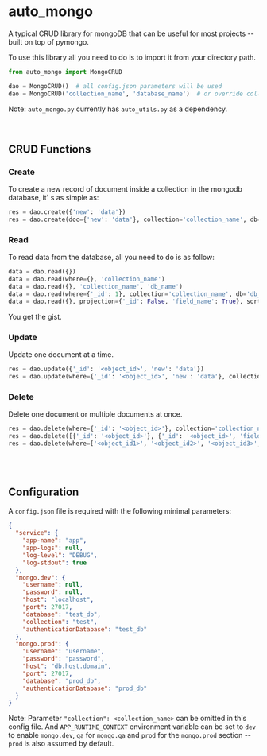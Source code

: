 # auto_mongo

A typical CRUD library for mongoDB that can be useful for most projects -- built on top of pymongo.

To use this library all you need to do is to import it from your directory path.

```python
from auto_mongo import MongoCRUD

dao = MongoCRUD()  # all config.json parameters will be used
dao = MongoCRUD('collection_name', 'database_name')  # or override collection and database parameters
```

Note: `auto_mongo.py` currently has `auto_utils.py` as a dependency.

<br>

## CRUD Functions

### Create

To create a new record of document inside a collection in the mongodb database, it' s as simple as:

```python
res = dao.create({'new': 'data'})
res = dao.create(doc={'new': 'data'}, collection='collection_name', db='db_name')
```

### Read

To read data from the database, all you need to do is as follow:

```python
data = dao.read({})
data = dao.read(where={}, 'collection_name')
data = dao.read({}, 'collection_name', 'db_name')
data = dao.read(where={'_id': 1}, collection='collection_name', db='db_name')
data = dao.read({}, projection={'_id': False, 'field_name': True}, sort={'field_name1': -1, 'field_name2': 1})
```

You get the gist.


### Update

Update one document at a time.

```python
res = dao.update({'_id': '<object_id>', 'new': 'data'})
res = dao.update(where={'_id': '<object_id>', 'new': 'data'}, collection='collection_name', db='db_name')
```

### Delete

Delete one document or multiple documents at once.

```python
res = dao.delete(where={'_id': '<object_id>'}, collection='collection_name', db='db_name')
res = dao.delete([{'_id': '<object_id>'}, {'_id': '<object_id>', 'field_name': 'value'}])
res = dao.delete(where=['<object_id1>', '<object_id2>', '<object_id3>', ])
```

<br><br>

## Configuration

A `config.json` file is required with the following minimal parameters:

```json
{
  "service": {
    "app-name": "app",
    "app-logs": null,
    "log-level": "DEBUG",
    "log-stdout": true
  },
  "mongo.dev": {
    "username": null,
    "password": null,
    "host": "localhost",
    "port": 27017,
    "database": "test_db",
    "collection": "test",
    "authenticationDatabase": "test_db"
  },
  "mongo.prod": {
    "username": "username",
    "password": "password",
    "host": "db.host.domain",
    "port": 27017,
    "database": "prod_db",
    "authenticationDatabase": "prod_db"
  }
}

```

Note: Parameter `"collection": <collection_name>` can be omitted in this config file. And `APP_RUNTIME_CONTEXT` environment variable can be set to `dev` to enable `mongo.dev`, `qa` for `mongo.qa` and `prod` for the `mongo.prod` section -- `prod` is also assumed by default.

